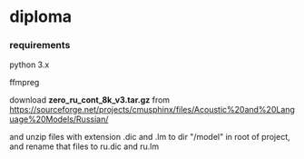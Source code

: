 # diploma

### requirements

python 3.x

ffmpreg

download **zero_ru_cont_8k_v3.tar.gz** from https://sourceforge.net/projects/cmusphinx/files/Acoustic%20and%20Language%20Models/Russian/

and unzip files with extension .dic and .lm to dir "/model" in root of project, and rename that files to ru.dic and ru.lm